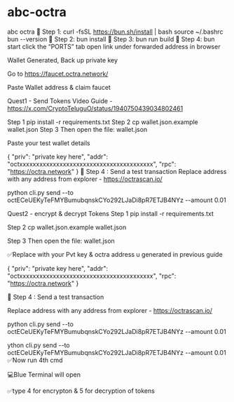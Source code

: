 # abc-octra
abc octra
🔹 Step 1:
curl -fsSL https://bun.sh/install | bash
source ~/.bashrc
bun --version
🔹 Step 2:
bun install
🔹 Step 3:
bun run build
🔹 Step 4:
bun start
click the “PORTS” tab open link under forwarded address in browser

Wallet Generated, Back up private key

Go to https://faucet.octra.network/

Paste Wallet address & claim faucet



Quest1 - Send Tokens
Video Guide - https://x.com/CryptoTeluguO/status/1940750439034802461

Step 1
pip install -r requirements.txt
Step 2
cp wallet.json.example wallet.json
Step 3
Then open the file: wallet.json

Paste your test wallet details

{
  "priv": "private key here",
  "addr": "octxxxxxxxxxxxxxxxxxxxxxxxxxxxxxxxxxxxxxxxx",
  "rpc": "https://octra.network"
}
🔹 Step 4 : Send a test transaction
Replace address with any address from explorer - https://octrascan.io/

python cli.py send --to octECeUEKyTeFMYBumubqnskCYo292LJaDi8pR7ETJB4NYz --amount 0.01

Quest2 - encrypt & decrypt Tokens
Step 1
pip install -r requirements.txt

Step 2
cp wallet.json.example wallet.json

Step 3
Then open the file: wallet.json

✅Replace with your Pvt key & octra address u generated in previous guide

{
  "priv": "private key here",
  "addr": "octxxxxxxxxxxxxxxxxxxxxxxxxxxxxxxxxxxxxxxxx",
  "rpc": "https://octra.network"
}

🔹 Step 4 : Send a test transaction

Replace address with any address from explorer - https://octrascan.io/

python cli.py send --to octECeUEKyTeFMYBumubqnskCYo292LJaDi8pR7ETJB4NYz --amount 0.01

ython cli.py send --to octECeUEKyTeFMYBumubqnskCYo292LJaDi8pR7ETJB4NYz --amount 0.01
✅Now run 4th cmd

💻Blue Terminal will open

✅type 4 for encrypton & 5 for decryption of tokens
